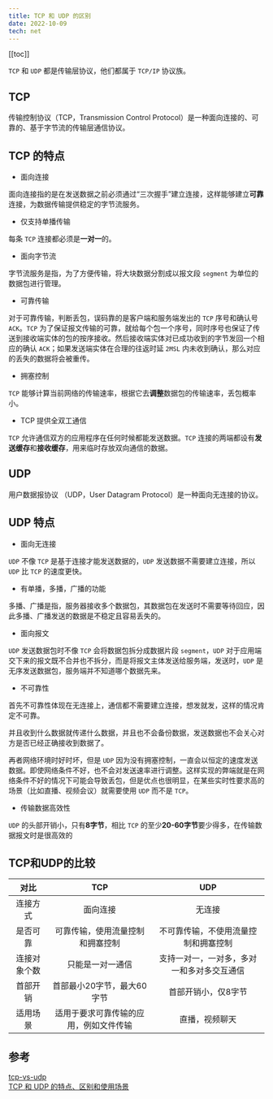 ```yaml
---
title: TCP 和 UDP 的区别
date: 2022-10-09
tech: net
---
```


[[toc]]

`TCP` 和 `UDP` 都是传输层协议，他们都属于 `TCP/IP` 协议族。

## TCP
传输控制协议（TCP，Transmission Control Protocol）是一种面向连接的、可靠的、基于字节流的传输层通信协议。

## TCP 的特点
- 面向连接

面向连接指的是在发送数据之前必须通过“三次握手”建立连接，这样能够建立**可靠**连接，为数据传输提供稳定的字节流服务。

- 仅支持单播传输

每条 `TCP` 连接都必须是**一对一**的。

- 面向字节流

字节流服务是指，为了方便传输，将大块数据分割成以报文段 `segment` 为单位的数据包进行管理。

- 可靠传输

对于可靠传输，判断丢包，误码靠的是客户端和服务端发出的 `TCP` 序号和确认号 `ACK`。`TCP` 为了保证报文传输的可靠，就给每个包一个序号，同时序号也保证了传送到接收端实体的包的按序接收。然后接收端实体对已成功收到的字节发回一个相应的确认 `ACK`；如果发送端实体在合理的往返时延 `2MSL` 内未收到确认，那么对应的丢失的数据将会被重传。

- 拥塞控制  

`TCP` 能够计算当前网络的传输速率，根据它去**调整**数据包的传输速率，丢包概率小。

- TCP 提供全双工通信  

`TCP` 允许通信双方的应用程序在任何时候都能发送数据。`TCP` 连接的两端都设有**发送缓存**和**接收缓存**，用来临时存放双向通信的数据。
## UDP
用户数据报协议 （UDP，User Datagram Protocol）是一种面向无连接的协议。

## UDP 特点
- 面向无连接  

`UDP` 不像 `TCP` 是基于连接才能发送数据的，`UDP` 发送数据不需要建立连接，所以 `UDP` 比 `TCP` 的速度更快。

- 有单播，多播，广播的功能

多播、广播是指，服务器接收多个数据包，其数据包在发送时不需要等待回应，因此多播、广播发送的数据是不稳定且容易丢失的。

- 面向报文

`UDP` 发送数据包时不像 `TCP` 会将数据包拆分成数据片段 `segment`，`UDP` 对于应用端交下来的报文既不合并也不拆分，而是将报文主体发送给服务端，发送时，`UDP` 是无序发送数据包，服务端并不知道哪个数据先来。

- 不可靠性

首先不可靠性体现在无连接上，通信都不需要建立连接，想发就发，这样的情况肯定不可靠。

并且收到什么数据就传递什么数据，并且也不会备份数据，发送数据也不会关心对方是否已经正确接收到数据了。

再者网络环境时好时坏，但是 `UDP` 因为没有拥塞控制，一直会以恒定的速度发送数据。即使网络条件不好，也不会对发送速率进行调整。这样实现的弊端就是在网络条件不好的情况下可能会导致丢包，但是优点也很明显，在某些实时性要求高的场景（比如直播、视频会议）就需要使用 `UDP` 而不是 `TCP`。

- 传输数据高效性

`UDP` 的头部开销小，只有**8字节**，相比 `TCP` 的至少**20-60字节**要少得多，在传输数据报文时是很高效的

## TCP和UDP的比较
|   对比      | TCP          | UDP  |
| :-------------: |:-------------:| :-----:|
| 连接方式      | 面向连接 | 无连接 |
| 是否可靠      | 可靠传输，使用流量控制和拥塞控制      |   不可靠传输，不使用流量控制和拥塞控制 |
| 连接对象个数 | 只能是一对一通信      |    支持一对一，一对多，多对一和多对多交互通信 |
| 首部开销	 | 首部最小20字节，最大60字节      |    首部开销小，仅8字节 |
| 适用场景	 | 适用于要求可靠传输的应用，例如文件传输      |    直播，视频聊天 |
## 参考
[tcp-vs-udp](https://www.spiceworks.com/tech/networking/articles/tcp-vs-udp/)  
[TCP 和 UDP 的特点、区别和使用场景](https://github.com/yuanyuanbyte/Blog/issues/121)
